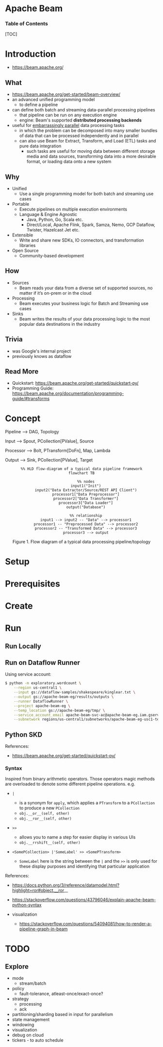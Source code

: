 # Apache Beam

<h3>Table of Contents</h3>

[TOC]

# Introduction
- https://beam.apache.org/

## What
- https://beam.apache.org/get-started/beam-overview/
- an advanced unified programming model
	- to define a pipeline
- can define both batch and streaming data-parallel processing pipelines 
	- that pipeline can be run on any execution engine
	- engine: Beam's supported __distributed processing backends__
- useful for [embarrassingly parallel](https://en.wikipedia.org/wiki/Embarassingly_parallel) data processing tasks
	- in which the problem can be decomposed into many smaller bundles of data that can be processed independently and in parallel
	- can also use Beam for Extract, Transform, and Load (ETL) tasks and pure data integration
		- such tasks are useful for moving data between different storage media and data sources, transforming data into a more desirable format, or loading data onto a new system

## Why
- Unified
	- Use a single programming model for both batch and streaming use cases
- Portable
	- Execute pipelines on multiple execution environments
	- Language & Engine Agnostic
		- Java, Python, Go, Scala etc.
		- Direct/Local, Apache Flink, Spark, Samza, Nemo, GCP Dataflow, Twister, Hazelcast Jet etc.
- Extensible
	- Write and share new SDKs, IO connectors, and transformation libraries
- Open Source
	- Community-based development

## How
- Sources
	- Beam reads your data from a diverse set of supported sources, no matter if it’s on-prem or in the cloud
- Processing
	- Beam executes your business logic for Batch and Streaming use cases
- Sinks
	- Beam writes the results of your data processing logic to the most popular data destinations in the industry
	
## Trivia
- was Google's internal project 
- previously knows as dataflow

## Read More
- Quickstart: https://beam.apache.org/get-started/quickstart-py/
- Programming Guide: https://beam.apache.org/documentation/programming-guide/#transforms

# Concept
Pipeline --> DAG, Topology

Input --> Spout, PCollection[PValue], Source

Processor --> Bolt, PTransform[DoFn], Map, Lambda

Output --> Sink, PCollection[PValue], Target

<center>

```mermaid
%% HLD flow-diagram of a typical data pipeline framework
flowchart TB

    %% nodes
    input1("Init")
	input2("Data Extractor/Source/REST API Client")
    processor1["Data Preprocessor"]
    processor2["Data Transformer"]
    processor3["Data Loader"]
	output("Database")

    %% relationship
    input1 --> input2 -- "Data" --> processor1
    processor1 -- "Preprocessed Data" --> processor2
    processor2 -- "Transformed Data" --> processor3
	processor3 --> output
```

Figure 1. Flow diagram of a typical data processing pipeline/topology

</center>



# Setup

# Prerequisites

# Create

# Run

## Run Locally

## Run on Dataflow Runner

Using service account:

```bash
$ python -m exploratory.wordcount \
    --region us-central1 \
    --input gs://dataflow-samples/shakespeare/kinglear.txt \
    --output gs://apache-beam-eg/results/outputs \
    --runner DataflowRunner \
    --project apache-beam-eg \
    --temp_location gs://apache-beam-eg/tmp/ \
    --service_account_email apache-beam-svc-ac@apache-beam-eg.iam.gserviceaccount.com \
    --subnetwork regions/us-central1/subnetworks/apache-beam-eg-usc1-temp # mention subnetwork other that `default`
```


## Python SKD

References:

- https://beam.apache.org/get-started/quickstart-py/

### Syntax

Inspired from binary arithmetic operators.
Those operators magic methods are overloaded to denote some different pipeline operations.
e.g.

- `|`
	- is a synonym for `apply`, which applies a `PTransform` to a `PCollection` to produce a new `PCollection`
	- `obj.__or__(self, other)`
	- `obj.__ror__(self, other)`

- `>>`
	- allows you to name a step for easier display in various UIs
	- `obj.__rrshift__(self, other)`
- `<SomePCollection> |'SomeLabel' >> <SomePTransform>`
	- `SomeLabel` here is the string between the `|` and the `>>` is only used for these display purposes and identifying that particular application


References:

- https://docs.python.org/3/reference/datamodel.html?highlight=ror#object.__ror__
- https://stackoverflow.com/questions/43796046/explain-apache-beam-python-syntax

- visualization
    - https://stackoverflow.com/questions/54094081/how-to-render-a-pipeline-graph-in-beam

# TODO

## Explore
- mode
	- stream/batch 
- policy
	- fault-tolerance, atleast-once/exact-once?
- strategy
	- processing 
	- ack
- partitioning/sharding based in input for parallelism
- state management
- windowing
- visualization
- debug on cloud
- tickers - to auto schedule
